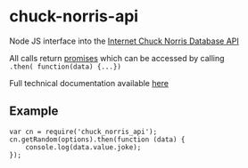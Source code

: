 # chuck-norris-api
Node JS interface into the [Internet Chuck Norris Database API][api-url]

All calls return [promises][promises-url] which can be accessed by calling  
`.then( function(data) {...})`  

Full technical documentation available [here][docs-url]

## Example
```
var cn = require('chuck_norris_api');
cn.getRandom(options).then(function (data) {
    console.log(data.value.joke);
});
```
[api-url]: http://www.ICNDb.com/api/
[docs-url]: https://phil-simmons.com/chuck-api-docs/
[promises-url]: https://www.npmjs.com/package/promise
